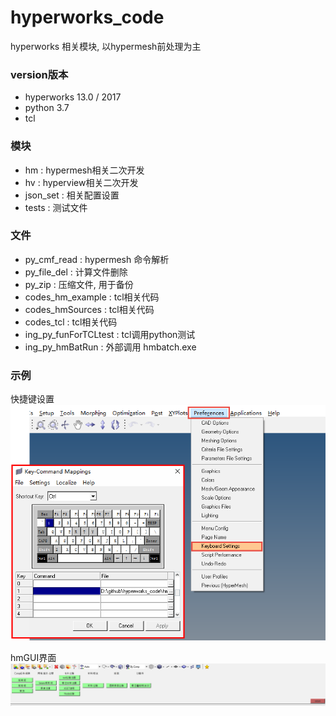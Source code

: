# hyperworks_code
hyperworks 相关模块, 以hypermesh前处理为主  


### version版本
+ hyperworks 13.0 / 2017
+ python 3.7
+ tcl

### 模块
+ hm : hypermesh相关二次开发
+ hv : hyperview相关二次开发
+ json_set : 相关配置设置
+ tests : 测试文件


### 文件
+ py_cmf_read : hypermesh 命令解析
+ py_file_del : 计算文件删除
+ py_zip : 压缩文件, 用于备份
+ codes_hm_example : tcl相关代码
+ codes_hmSources : tcl相关代码
+ codes_tcl : tcl相关代码
+ ing_py_funForTCLtest : tcl调用python测试
+ ing_py_hmBatRun : 外部调用 hmbatch.exe



### 示例

快捷键设置
![快捷键设置](./README/figure_hm_快捷键设置.png)

hmGUI界面
![hmGUI](./README/figure_hmGUI.png)